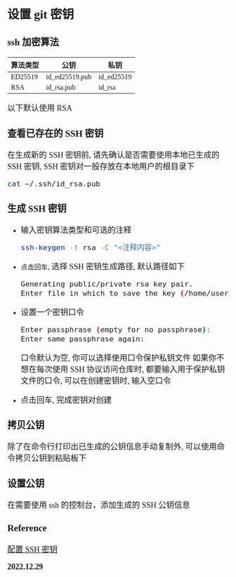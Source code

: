 <font size=4 face='楷体'>

## 设置 git 密钥

### ssh 加密算法

| 算法类型 | 公钥           | 私钥       |
| -------- | -------------- | ---------- |
| ED25519  | id_ed25519.pub | id_ed25519 |
| RSA      | id_rsa.pub     | id_rsa     |

以下默认使用 RSA

### 查看已存在的 SSH 密钥

在生成新的 SSH 密钥前, 请先确认是否需要使用本地已生成的 SSH 密钥, SSH 密钥对一般存放在本地用户的根目录下

```bash
cat ~/.ssh/id_rsa.pub
```

### 生成 SSH 密钥

- 输入密钥算法类型和可选的注释

  ```bash
  ssh-keygen -t rsa -C "<注释内容>"
  ```

- `点击回车`, 选择 SSH 密钥生成路径, 默认路径如下

  ```bash
  Generating public/private rsa key pair.
  Enter file in which to save the key (/home/user/.ssh/id_rsa):
  ```

- 设置一个密钥口令
  ```bash
  Enter passphrase (empty for no passphrase):
  Enter same passphrase again:
  ```
  口令默认为空, 你可以选择使用口令保护私钥文件
  如果你不想在每次使用 SSH 协议访问仓库时, 都要输入用于保护私钥文件的口令, 可以在创建密钥时, 输入空口令
- 点击回车, 完成密钥对创建

### 拷贝公钥

除了在命令行打印出已生成的公钥信息手动复制外, 可以使用命令拷贝公钥到粘贴板下

### 设置公钥

在需要使用 ssh 的控制台，添加生成的 SSH 公钥信息

### Reference

[配置 SSH 密钥](https://help.aliyun.com/document_detail/153709.html)

**2022.12.29**
